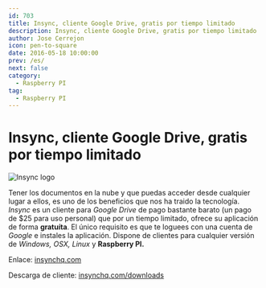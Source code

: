 ```yaml
---
id: 703
title: Insync, cliente Google Drive, gratis por tiempo limitado
description: Insync, cliente Google Drive, gratis por tiempo limitado
author: Jose Cerrejon
icon: pen-to-square
date: 2016-05-18 10:00:00
prev: /es/
next: false
category:
  - Raspberry PI
tag:
  - Raspberry PI
---
```


# Insync, cliente Google Drive, gratis por tiempo limitado

![Insync logo](/images/2016/05/insync.png)

Tener los documentos en la nube y que puedas acceder desde cualquier lugar a ellos, es uno de los beneficios que nos ha traido la tecnología. *Insync* es un cliente para *Google Drive* de pago bastante barato (un pago de $25 para uso personal) que por un tiempo limitado, ofrece su aplicación de forma **gratuíta**. El único requisito es que te loguees con una cuenta de *Google* e instales la aplicación. Dispone de clientes para cualquier versión de *Windows, OSX, Linux* y **Raspberry PI.**

Enlace: [insynchq.com](https://www.insynchq.com/free)

Descarga de cliente: [insynchq.com/downloads](https://www.insynchq.com/downloads)